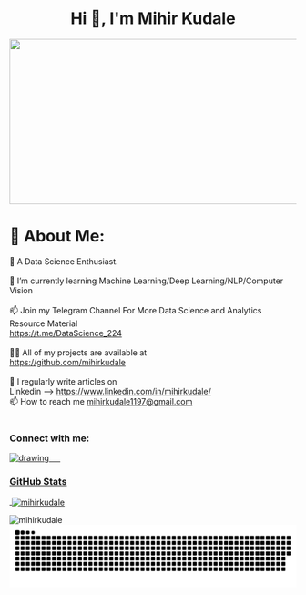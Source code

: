 <h1 align="center">Hi 👋, I'm Mihir Kudale</h1>

<img align="center" height="290px" width="700px" src="https://static.wixstatic.com/media/3eee0b_bc230abd081f486f9f767abc7c674157~mv2.gif">

# 💫 About Me:
🔭 A Data Science Enthusiast.<br><br>🌱 I’m currently learning Machine Learning/Deep Learning/NLP/Computer Vision<br><br>📫 Join my Telegram Channel For More Data Science and Analytics Resource Material<br>https://t.me/DataScience_224<br><br>👨‍💻 All of my projects are available at<br>https://github.com/mihirkudale<br><br>📝 I regularly write articles on<br> Linkedin --> https://www.linkedin.com/in/mihirkudale/<br> 📫 How to reach me mihirkudale1197@gmail.com<br><br>


  
<h3 align="left">Connect with me:</h3>
<p align="left">
<a href="https://www.linkedin.com/in/mihirkudale/"><img src="https://res.cloudinary.com/importdata/image/upload/v1595012354/linkedin_t9qiwy.png" alt="drawing" width="100"/> &nbsp;&nbsp;&nbsp;&nbsp;
  
  
### GitHub Stats

<p align="center">
<p>&nbsp;<img align="center" src="https://github-readme-stats.vercel.app/api?username=mihirkudale&show_icons=true&locale=en" alt="mihirkudale" /></p>
<p><img align="left" src="https://github-readme-streak-stats.herokuapp.com/?user=mihirkudale&" alt="mihirkudale" /></p>
<img src="https://github.com/mihirkudale/mihirkudale/blob/output/github-contribution-grid-snake.svg" alt="snake"></center>
</p>
